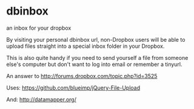dbinbox
======

an inbox for your dropbox

By visiting your personal dbinbox url, non-Dropbox users will be able to upload files straight into a special inbox folder in your Dropbox.

This is also quite handy if you need to send yourself a file from someone else's computer but don't want to log into email or remember a tinyurl.

An answer to http://forums.dropbox.com/topic.php?id=3525

Uses: https://github.com/blueimp/jQuery-File-Upload

And: http://datamapper.org/